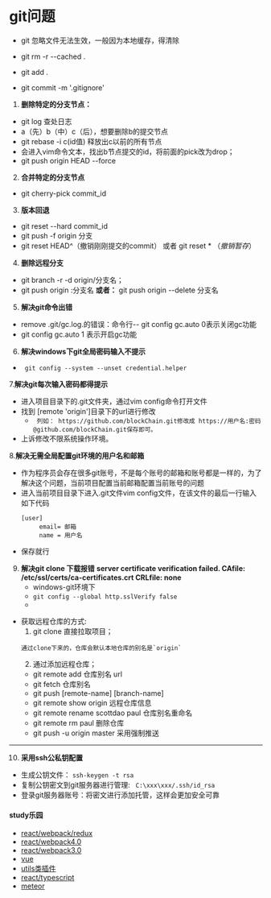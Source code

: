 # git问题

- git 忽略文件无法生效，一般因为本地缓存，得清除

- git rm -r --cached .

- git add  .

- git commit -m '.gitignore'

1. **删除特定的分支节点：**
- git log 查处日志
- a（先）b（中）c（后），想要删除b的提交节点
- git rebase -i  c(id值) 释放出c以前的所有节点
- 会进入vim命令文本，找出b节点提交的id，将前面的pick改为drop；
- git push origin HEAD  --force

2. **合并特定的分支节点**
- git cherry-pick commit_id

3. **版本回退**
- git reset --hard commit_id
- git push -f origin 分支
- git reset HEAD^（撤销刚刚提交的commit）  或者 git reset * （*撤销暂存*）
4. **删除远程分支**
- git branch -r -d origin/分支名；
- git push origin :分支名
**或者：** git push origin --delete 分支名  

5. **解决git命令出错**
-  remove .git/gc.log.的错误：命令行-- git config gc.auto 0表示关闭gc功能
- git config gc.auto 1 表示开启gc功能

6. **解决windows下git全局密码输入不提示**

 -  ` git config --system --unset credential.helper`
   
 7.**解决git每次输入密码都得提示**

 - 进入项目目录下的.git文件夹，通过vim config命令打开文件
 - 找到 [remote 'origin']目录下的url进行修改
    - ` 列如： https://github.com/blockChain.git修改成 https://用户名:密码@github.com/blockChain.git保存即可。`
 - 上诉修改不限系统操作环境。

 
 8.**解决无需全局配置git环境的用户名和邮箱**
 - 作为程序员会存在很多git账号，不是每个账号的邮箱和账号都是一样的，为了解决这个问题，当前项目配置当前邮箱配置当前账号的问题
 - 进入当前项目目录下进入.git文件vim config文件，在该文件的最后一行输入如下代码
   ```
   [user]
        email= 邮箱
        name = 用户名

   ```
  - 保存就行
9. **解决git clone 下载报错**
**server certificate verification failed. CAfile: /etc/ssl/certs/ca-certificates.crt CRLfile: none**
   - windows-git环境下
   - `git config --global http.sslVerify false`
   - 
- 获取远程仓库的方式:
  1. git clone 直接拉取项目；
  ```
  通过clone下来的，仓库会默认本地仓库的别名是`origin`
  ```
  2. 通过添加远程仓库；
    - git remote add 仓库别名 url
    - git fetch 仓库别名   
    - git push [remote-name] [branch-name] 
    - git remote show origin 远程仓库信息
    - git remote rename scottdao paul 仓库别名重命名
    - git remote rm paul 删除仓库
    -  git push -u origin master 采用强制推送
--------------------------------------
10. **采用ssh公私钥配置**
   - 生成公钥文件： `ssh-keygen -t rsa`
   - 复制公钥密文到git服务器进行管理: ` C:\xxx\xxx/.ssh/id_rsa`
   - 登录git服务器账号：将密文进行添加托管，这样会更加安全可靠
#### study乐园

- [react/webpack/redux](./react-webpack-redux)
- [react/webpack4.0](./react-webpack4.0)
- [react/webpack3.0](./react-webpack3.0)
- [vue](./vueTwo)
- [utils类插件](./webpack)
- [react/typescript](https://github.com/scottdao/react-typescript/tree/master/practiceArrange)
- [meteor](./meteor)
